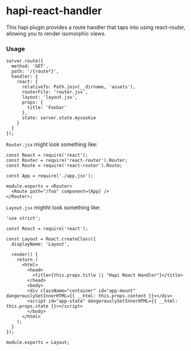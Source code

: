# hapi-react-handler

This hapi plugin provides a route handler that taps into using react-router, allowing you to render isomorphic views.

### Usage

```
server.route({
  method: 'GET',
  path: '/{route*}',
  handler: {
    react: {
      relativeTo: Path.join(__dirname, 'assets'),
      routerFile: 'router.jsx',
      layout: 'layout.jsx',
      props: {
        title: 'Foobar'
      },
      state: server.state.mycookie
    }
  }
});
```

`Router.jsx` might look something like:

```
const React = require('react');
const Router = require('react-router').Router;
const Route = require('react-router').Route;

const App = require('./app.jsx');

module.exports = <Router>
  <Route path="/foo" component={App} />
</Router>;
```

`Layout.jsx` mighht look something like:

```
'use strict';

const React = require('react');

const Layout = React.createClass({
  displayName: 'Layout',

  render() {
    return (
      <html>
        <head>
          <title>{this.props.title || "Hapi React Handler"}</title>
        </head>
        <body>
        <div className="container" id="app-mount" dangerouslySetInnerHTML={{ __html: this.props.content }}></div>
        <script id="app-state" dangerouslySetInnerHTML={{ __html: this.props.state }}></script>
        </body>
      </html>
    );
  }
});

module.exports = Layout;
```

